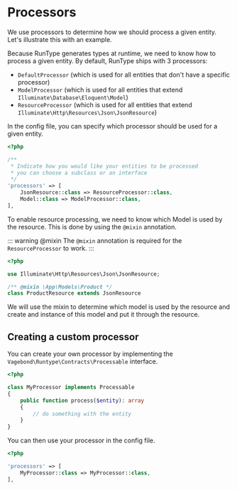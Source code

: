 # Processors

We use processors to determine how we should process a given entity.
Let's illustrate this with an example.

Because RunType generates types at runtime, we need to know how to process a given entity.
By default, RunType ships with 3 processors:

- `DefaultProcessor` (which is used for all entities that don't have a specific processor)
- `ModelProcessor` (which is used for all entities that extend `Illuminate\Database\Eloquent\Model`)
- `ResourceProcessor` (which is used for all entities that extend `Illuminate\Http\Resources\Json\JsonResource`)

In the config file, you can specify which processor should be used for a given entity.

```php
<?php

/**
 * Indicate how you would like your entities to be processed
 * you can choose a subclass or an interface
 */
'processors' => [
    JsonResource::class => ResourceProcessor::class,
    Model::class => ModelProcessor::class,
],
```

To enable resource processing, we need to know which Model is used by the resource.
This is done by using the `@mixin` annotation.

::: warning @mixin
The `@mixin` annotation is required for the `ResourceProcessor` to work.
:::

```php
<?php

use Illuminate\Http\Resources\Json\JsonResource;

/** @mixin \App\Models\Product */
class ProductResource extends JsonResource
```

We will use the mixin to determine which model is used by the resource and create and instance of this model
and put it through the resource.

## Creating a custom processor

You can create your own processor by implementing the `Vagebond\Runtype\Contracts\Processable` interface.

```php
<?php

class MyProcessor implements Processable
{
    public function process($entity): array
    {
        // do something with the entity
    }
}
```

You can then use your processor in the config file.

```php
<?php

'processors' => [
    MyProcessor::class => MyProcessor::class,
],
```
